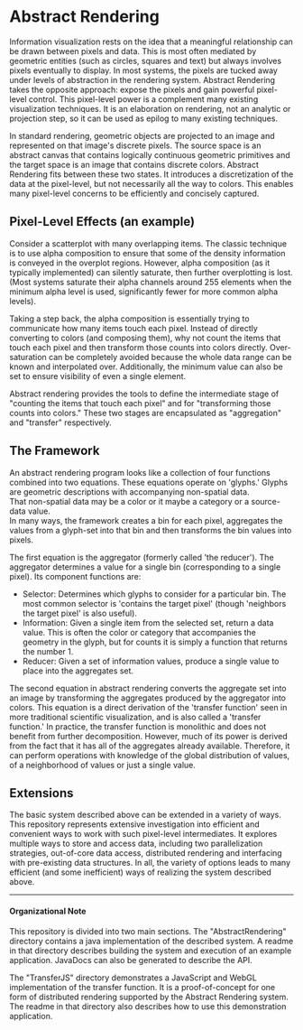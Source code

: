 Abstract Rendering
======

Information visualization rests on the idea that a meaningful relationship
can be drawn between pixels and data.  This is most often mediated by
geometric entities (such as circles, squares and text) but always involves
pixels eventually to display.  In most systems, the pixels are tucked away
under levels of abstraction in the rendering system.  Abstract Rendering
takes the opposite approach: expose the pixels and gain powerful pixel-level
control.  This pixel-level power is a complement many existing visualization
techniques.  It is an elaboration on rendering, not an analytic or projection step,
so it can be used as epilog to many existing techniques.


In standard rendering, geometric objects are projected to an image and 
represented on that image's discrete pixels.  The source space is an
abstract canvas that contains logically continuous geometric primitives 
and the target space is an image that contains discrete colors.
Abstract Rendering fits between these two states.  It introduces
a discretization of the data at the pixel-level, but not necessarily all
the way to colors.  This enables many pixel-level concerns to be efficiently 
and concisely captured.

Pixel-Level Effects (an example)
-----------

Consider a scatterplot with many overlapping items.
The classic technique is to use alpha composition to ensure that some
of the density information is conveyed in the overplot regions.
However, alpha composition (as it typically implemented) can silently saturate,
then further overplotting is lost.  (Most systems saturate their alpha channels
around 255 elements when the minimum alpha level is used, significantly fewer
for more common alpha levels).

Taking a step back, the alpha composition is essentially trying to communicate
how many items touch each pixel.  Instead of directly converting to colors
(and composing them), why not count the items that touch each pixel and then transform those counts into
colors directly.  Over-saturation can be completely avoided because the whole
data range can be known and interpolated over.  Additionally, the minimum
value can also be set to ensure visibility of even a single element.

Abstract rendering provides the tools to define the intermediate stage
of "counting the items that touch each pixel" and for "transforming those counts into colors."
These two stages are encapsulated as "aggregation" and "transfer" respectively.


The Framework
---------

An abstract rendering program looks like a collection of four functions combined into two equations.
These equations operate on 'glyphs.'
Glyphs are geometric descriptions with accompanying non-spatial data.  
That non-spatial data may be a color or it maybe a category or a source-data value.  
In many ways, the framework creates a bin for each pixel, aggregates the values from a
 glyph-set into that bin and then transforms the bin values into pixels.

The first equation is the aggregator (formerly called 'the reducer').
The aggregator determines a value for a single bin (corresponding to a single pixel).
Its component functions are:
* Selector: Determines which glyphs to consider for a particular bin.  The most common
  selector is 'contains the target pixel' (though 'neighbors the target pixel' is also useful).
* Information: Given a single item from the selected set, return a data value.
  This is often the color or category that accompanies the geometry in the glyph, 
  but for counts it is simply a function that returns the number 1.
* Reducer: Given a set of information values, produce a single value to place into the aggregates set.


The second equation in abstract rendering converts the aggregate set into
an image by transforming the aggregates produced by the aggregator into colors.
This equation is a direct derivation of the 'transfer function' seen in 
more traditional scientific visualization, and is also called a 'transfer function.'
In practice, the transfer function is monolithic and does not benefit from further decomposition.
However, much of its power is derived from the fact that it has all of the 
aggregates already available.  Therefore, it can perform operations
with knowledge of the global distribution of values, of a neighborhood of values
or just a single value.


Extensions
--------

The basic system described above can be extended in a variety of ways.
This repository represents extensive investigation into efficient and
convenient ways to work with such pixel-level intermediates.
It explores multiple ways to store and access data, including
two parallelization strategies, out-of-core data access, distributed rendering
and interfacing with pre-existing data structures.  In all, the variety of options
leads to many efficient (and some inefficient) ways of realizing the
system described above.


----------
#### Organizational Note

This repository is divided into two main sections.  The "AbstractRendering" directory
contains a java implementation of the described system.  A readme in that directory
describes building the system and execution of an example application.  JavaDocs
can also be generated to describe the API.

The "TransferJS" directory demonstrates a JavaScript and WebGL implementation of 
the transfer function.  It is a proof-of-concept for one form of distributed
rendering supported by the Abstract Rendering system.  The readme in that directory
also describes how to use this demonstration application.
